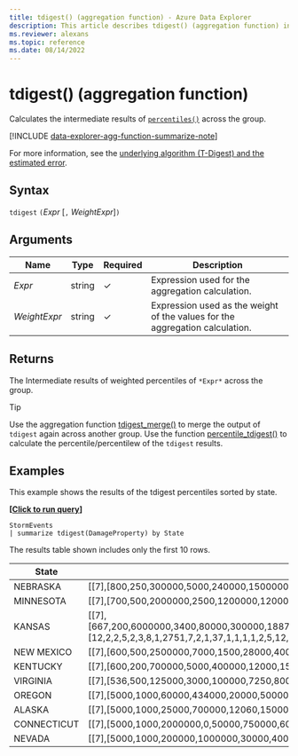 ```yaml
---
title: tdigest() (aggregation function) - Azure Data Explorer
description: This article describes tdigest() (aggregation function) in Azure Data Explorer.
ms.reviewer: alexans
ms.topic: reference
ms.date: 08/14/2022
---
```

# tdigest() (aggregation function)

Calculates the intermediate results of [`percentiles()`](percentiles-aggfunction.md) across the group.

[!INCLUDE [data-explorer-agg-function-summarize-note](../../includes/data-explorer-agg-function-summarize-note.md)]

For more information, see the [underlying algorithm (T-Digest) and the estimated error](percentiles-aggfunction.md#estimation-error-in-percentiles).

## Syntax

 `tdigest` `(`*Expr* [`,` *WeightExpr*]`)`

## Arguments

| Name | Type | Required | Description |
|--|--|--|--|
| *Expr* | string | &check; | Expression used for the aggregation calculation. |
| *WeightExpr* | string | &check; | Expression used as the weight of the values for the aggregation calculation. |

## Returns

The Intermediate results of weighted percentiles of `*Expr*` across the group.

> [!TIP]
>
> Use the aggregation function [tdigest_merge()](tdigest-merge-aggfunction.md) to merge the output of `tdigest` again across another group.
> Use the function [percentile_tdigest()](percentile-tdigestfunction.md) to calculate the percentile/percentilew of the `tdigest` results.

## Examples

This example shows the results of the tdigest percentiles sorted by state.

**\[**[**Click to run query**](https://dataexplorer.azure.com/clusters/kvc6bc487453a064d3c9de.northeurope/databases/NewDatabase1?query=H4sIAAAAAAAAAwsuyS/KdS1LzSsp5uWqUSguzc1NLMqsSlUoSclMTy0u0XBJzE1MTw0oyi9ILSqp1FRIqlQILkksSQUAy2eq1DkAAAA=)**\]**

```kusto
StormEvents
| summarize tdigest(DamageProperty) by State
```

The results table shown includes only the first 10 rows.

| State | tdigest_DamageProperty |
|--|--|
| NEBRASKA | [[7],[800,250,300000,5000,240000,1500000,20000,550000,0,75000,100000,1000,10000,30000,13000,2000000,1000000,650000,125000,35000,7000,2500000,4000000,450000,85000,460000,500000,6000,150000,350000,4000,72500,1200000,180000,400000,25000,50000,2000,45000,8000,120000,200000,40000,1200,15000,55000,3000,250000],[5,1,3,72,1,1,44,1,1351,12,24,17,46,13,6,1,2,1,2,6,8,1,1,1,2,1,4,2,6,1,2,2,1,1,2,26,18,12,2,2,1,7,6,4,28,4,6,6]] |
| MINNESOTA | [[7],[700,500,2000000,2500,1200000,12000000,16000,7000000,0,300000,425000,750,6000,30000,10000,22000000,10000000,9600000,600000,50000,4000,27000000,35000000,4000000,400000,5000000,6000000,3000,750000,2500000,2000,250000,11000000,38000000,3000000,20000,120000,1000,100000,5000,500000,1000000,60000,800,15000,200000,1500,1500000,900000],[1,3,1,3,1,2,1,1,1793,1,1,2,2,2,3,1,1,1,2,2,1,1,1,1,2,1,2,1,1,1,6,1,1,1,3,5,1,5,2,5,2,2,1,2,2,2,2,1,1]] |  |
| KANSAS | [[7],[667,200,6000000,3400,80000,300000,18875,210000,0,45857,750000,37500000,10000,81150000,15000000,6400000,2570000,225000,59400,25000,5000,400000,7000000,4500000,2500000,6500000,200000,4500,70000,122500,2785,12000000,1900000,18200000,150000,1150000,27000000,2000,30000,2000000,250000000,75000,26000,1500,1500000,1000000,2500,100000,21600000,50000,335000,600000,175000,500000,160000,51000,40000,20000,15000,252500,7520,350000,250000,3400000,1000,338000,16000000,106000,4840000,305000,540000,337500,9800000,45000,12500,700000,4000000,71000,30000000,35000,3700000,22000,56000],[12,2,2,5,2,3,8,1,2751,7,2,1,37,1,1,1,1,2,5,12,33,8,1,1,1,2,10,1,5,2,7,1,4,1,5,1,1,9,11,4,1,5,2,6,4,8,2,23,1,44,2,3,2,3,1,1,1,18,5,2,5,1,7,1,25,1,1,3,1,1,1,2,6,1,1,2,1,1,1,3,1,1,1]] |
| NEW MEXICO | [[7],[600,500,2500000,7000,1500,28000,40000,10000,0,500000,20000,1000,21000,70000,25000,3500000,200000,16500000,50000,100000,15000,4000,5000,2000],[1,3,1,1,1,1,1,7,466,1,7,4,1,1,2,1,1,1,1,2,1,4,10,8]] |
| KENTUCKY | [[7],[600,200,700000,5000,400000,12000,15000,100000,0,60000,80000,1000,9000,20000,10000,50000,30000,300000,120000,25000,7000,3000,500000,11500000,75000,35000,8000,6000,150000,1500000,4000,56000,1911,250000,2500000,18000,45000,2000],[6,2,1,42,1,3,9,8,999,2,1,52,1,21,37,25,7,2,3,14,11,35,1,1,6,10,9,10,4,1,13,1,9,3,1,2,1,37]] |  |
| VIRGINIA | [[7],[536,500,125000,3000,100000,7250,8000,60000,0,40000,50000,956,6000,11500,7000,25000,15000,98000,70000,12000,4000,2000,120000,1000000,45000,16000,5000,3500,75000,175000,2500,30000,1000,80000,300000,10000,20000,1500],[7,11,1,48,2,2,2,1,1025,2,6,9,2,2,1,5,16,1,3,5,12,122,1,1,1,1,64,2,2,1,1,7,209,3,2,42,19,6]] |
| OREGON | [[7],[5000,1000,60000,434000,20000,50000,100000,500000,0,1500000,20400000,6000,62600000],[8,2,1,1,1,1,3,1,401,1,1,1,1]] |  |
| ALASKA | [[7],[5000,1000,25000,700000,12060,15000,100000,1600000,0,10000],[5,1,1,1,1,2,1,2,242,1]] |
| CONNECTICUT | [[7],[5000,1000,2000000,0,50000,750000,6000],[1,1,1,142,1,1,1]] |
| NEVADA | [[7],[5000,1000,200000,1000000,30000,40000,297000,5000000,0,10000],[4,2,1,1,1,1,1,1,148,3]] |
